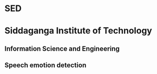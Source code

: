 # SED

# Siddaganga Institute of Technology
## Information Science and Engineering

## Speech emotion detection
